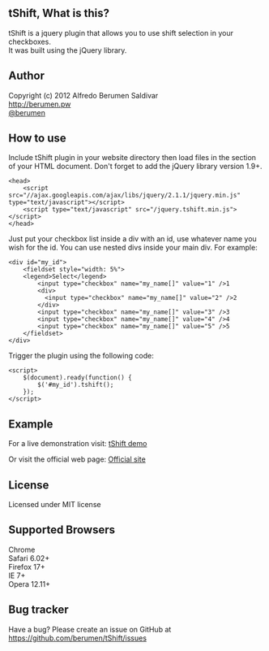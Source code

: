 tShift, What is this?
---------------------
tShift is a jquery plugin that allows you to use shift selection in your checkboxes. <br>
It was built using the jQuery library.

Author
------
Copyright (c) 2012 Alfredo Berumen Saldivar <br>
<a href="http://berumen.pw" target="_blank">http://berumen.pw</a> <br>
<a href="https://twitter.com/berumen">@berumen</a><br>

How to use
----------
Include tShift plugin in your website directory then load files in the <head> section of your HTML document.
Don't forget to add the jQuery library version 1.9+.

	<head>
		<script src="//ajax.googleapis.com/ajax/libs/jquery/2.1.1/jquery.min.js" type="text/javascript"></script>
        <script type="text/javascript" src="/jquery.tshift.min.js"></script>
    </head>

Just put your checkbox list inside a div with an id, use whatever name you wish for the id. You can use nested divs inside your main div.
For example:
	
	<div id="my_id">
  		<fieldset style="width: 5%">
    	<legend>Select</legend>
    		<input type="checkbox" name="my_name[]" value="1" />1
            <div>
    		  <input type="checkbox" name="my_name[]" value="2" />2
    		</div>
            <input type="checkbox" name="my_name[]" value="3" />3
    		<input type="checkbox" name="my_name[]" value="4" />4
    		<input type="checkbox" name="my_name[]" value="5" />5
    	</fieldset>
	</div>

Trigger the plugin using the following code:

    <script>
        $(document).ready(function() {
        	$('#my_id').tshift();
        });
    </script>

Example
-------
For a live demonstration visit:
<a href="http://jsfiddle.net/berumen/2nx2B/" target="_blank">tShift demo</a>

Or visit the official web page:
<a href="http://berumen.github.io/tShift/" target="_blank">Official site</a>

	
License
-------
Licensed under MIT license


Supported Browsers
------------------
Chrome<br />
Safari 6.02+<br />
Firefox 17+<br />
IE 7+<br />
Opera 12.11+<br />



Bug tracker
-----------
Have a bug? Please create an issue on GitHub at https://github.com/berumen/tShift/issues
